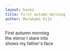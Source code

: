 ```yaml
---
layout: haiku
title: First autumn morning
author: Murakami Kijo
---
```


First autumn morning <br>
the mirror I stare into <br>
shows my father's face <br>





